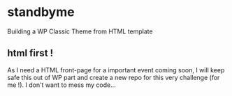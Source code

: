 # standbyme
Building a WP Classic Theme from HTML template

## html first !
As I need a HTML front-page for a important event coming soon, I will keep safe this out of WP part and create a new repo for this very challenge (for me !). I don't want to mess my code...

